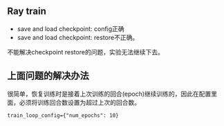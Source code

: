 ## Ray train

- save and load checkpoint: config正确
- save and load checkpoint: restore不正确。

不能解决checkpoint restore的问题，实验无法继续下去。

## 上面问题的解决办法
很简单，恢复训练时是接着上次训练的回合(epoch)继续训练的，因此在配置里面，必须将训练回合数设置为超过上次的回合数。
```
train_loop_config={"num_epochs": 10} 
```

